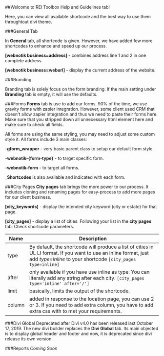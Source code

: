 ##Welcome to REI Toolbox Help and Guidelines tab!

Here, you can view all available shortcode and the best way to use them throughtout divi theme.

###General Tab

In **General** tab, all shortcode is given. However, we have added few more shortcodes to enhance and speed up our process.

**[webnotik business=address]** - combines address line 1 and 2 in one complete address.

**[webnotik business=weburl]** - display the current address of the website.


###Branding

Branding tab is solely focus on the form branding. If the main setting under **Branding** tab is empty, it will use the defaults. 


###Forms
**Forms** tab is use to add our forms. 90% of the time, we use gravity forms with zapier integration. However, some client used CRM that doesn't allow zapier integration and thus we need to paste their forms here. Make sure that you stripped down all unnecessary html element here and make sure to check all fields. 

All forms are using the same styling, you may need to adjust some custom style it. All forms include 3 main classes:

-**gform_wrapper** - very basic parent class to setup our default form style.

-**webnotik-{form-type}** - to target specific form.

-**webnotik-form** - to target all forms.

_**Shortcodes** is also available and indicated with each form.


###City Pages
**City pages** tab brings the more power to our process. It includes cloning and renaming pages for easy-process to add more pages for our client business.

**[city_keywords]** - display the intended city keyword (city or estate) for that page.

**[city_pages]** - display a list of cities. Following your list in the **city pages** tab.
Check shortcode parameters.

Name | Description
---- | ----
type | By default, the shortcode will produce a list of cities in UL LI format. If you want to use an inline format, just add _type=inline_ to your shortcode `[city_pages type=inline]`
after | only available if you have use inline as type. You can literally add any string after each city. `[city_pages type='inline' after='/']`
limit | basically, limits the output of the shortcode.
column | added in response to the location page, you can use 2 or 3. If you need to add extra column,  you have to add extra css with to met your requirements.


###Divi Global
Deprecated after Divi v4.0 has been released last October 17, 2019. The new divi builder replaces the **Divi Global** tab. Its main objected is to display global header and footer and now, it is deprecated since divi release its own version.


###Reports
_Coming Soon_